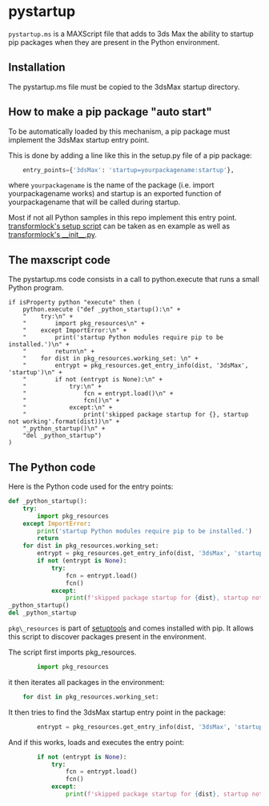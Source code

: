 # pystartup

`pystartup.ms` is a MAXScript file that adds to 3ds Max the ability to startup
pip packages when they are present in the Python environment.


## Installation
The pystartup.ms file must be copied to the 3dsMax startup directory.

## How to make a pip package "auto start"

To be automatically loaded by this mechanism, a pip package must
implement the 3dsMax startup entry point.


This is done by adding a line like this in the setup.py file of
a pip package:

```python
    entry_points={'3dsMax': 'startup=yourpackagename:startup'},
```

where `yourpackagename` is the name of the package (i.e. import
yourpackagename works) and startup is an exported function of 
yourpackagename that will be called during startup.

Most if not all Python samples in this repo implement this entry
point. [transformlock's setup script](/transformlock/setup.py) can
be taken as en example as well as [transformlock's \_\_init\_\_.py](/transformlock/transformlock/__init__.py).


## The maxscript code

The pystartup.ms code consists in a call to python.execute that runs
a small Python program.

```maxscript
if isProperty python "execute" then (
    python.execute ("def _python_startup():\n" +
	"    try:\n" +
    "        import pkg_resources\n" +
    "    except ImportError:\n" +
    "        print('startup Python modules require pip to be installed.')\n" +
    "        return\n" +	
    "    for dist in pkg_resources.working_set: \n" +
    "        entrypt = pkg_resources.get_entry_info(dist, '3dsMax', 'startup')\n" +
    "        if not (entrypt is None):\n" +
    "            try:\n" +
    "                fcn = entrypt.load()\n" +
    "                fcn()\n" +
    "            except:\n" +
	"                print('skipped package startup for {}, startup not working'.format(dist))\n" +
    "_python_startup()\n" +
    "del _python_startup")
)
``` 

## The Python code

Here is the Python code used for the entry points:

```python
def _python_startup():
    try:
        import pkg_resources
    except ImportError:
        print('startup Python modules require pip to be installed.')
        return
    for dist in pkg_resources.working_set: 
        entrypt = pkg_resources.get_entry_info(dist, '3dsMax', 'startup')
        if not (entrypt is None):
            try:
                fcn = entrypt.load()
                fcn()
            except:
                print(f'skipped package startup for {dist}, startup not working')
_python_startup()
del _python_startup
```

`pkg\_resources` is part of [setuptools](https://setuptools.readthedocs.io/en/latest/pkg_resources.html) 
and comes installed with pip. It allows this script to discover packages present
in the environment.

The script first imports pkg\_resources.

```python
        import pkg_resources
```

it then iterates all packages in the environment:

```python
    for dist in pkg_resources.working_set: 
```

It then tries to find the 3dsMax startup entry point in the package:

```python
        entrypt = pkg_resources.get_entry_info(dist, '3dsMax', 'startup')
```

And if this works, loads and executes the entry point:

```python
        if not (entrypt is None):
            try:
                fcn = entrypt.load()
                fcn()
            except:
                print(f'skipped package startup for {dist}, startup not working')
```
